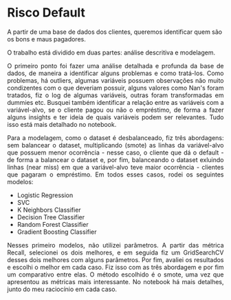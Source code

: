 # Risco Default

A partir de uma base de dados dos clientes, queremos identificar quem são os bons e maus pagadores.

O trabalho está dividido em duas partes: análise descritiva e modelagem.

<p align='justify'>O primeiro ponto foi fazer uma análise detalhada e profunda da base de dados, de maneira a identificar alguns problemas e como tratá-los. Como problemas, há outliers, algumas variáveis possuem observações não muito condizentes com o que deveriam possuir, alguns valores como Nan's foram tratados, fiz o log de algumas variáveis, outras foram transformadas em dummies etc. Busquei também identificar a relação entre as variáveis com a variável-alvo, se o cliente pagou ou não o empréstimo, de forma a fazer alguns insights e ter ideia de quais variáveis podem ser relevantes. Tudo isso está mais detalhado no notebook.

<p align='justify'>Para a modelagem, como o dataset é desbalanceado, fiz três abordagens: sem balancear o dataset, multiplicando (smote) as linhas da variável-alvo que possuem menor ocorrência - nesse caso, o cliente que dá o default - de forma a balancear o dataset e, por fim, balanceando o dataset exluindo linhas (near miss) em que a variável-alvo teve maior ocorrência - clientes que pagaram o empréstimo. Em todos esses casos, rodei os seguintes modelos:

- Logistic Regression
- SVC
- K Neighbors Classifier
- Decision Tree Classifier
- Random Forest Classifier
- Gradient Boosting Classifier

<p align='justify'>Nesses primeiro modelos, não utilizei parâmetros. A partir das métrica Recall, selecionei os dois melhores, e em seguida fiz um GridSearchCV desses dois melhores com alguns parâmetros. Por fim, avaliei os resultados e escolhi o melhor em cada caso. Fiz isso com as três abordagem e por fim um comparativo entre elas. O método escolhido é o smote, uma vez que apresentou as métricas mais interessante. No notebook há mais detalhes, junto do meu raciocínio em cada caso.
